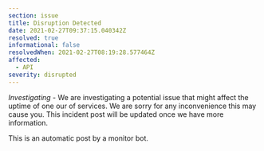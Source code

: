 ```yaml
---
section: issue
title: Disruption Detected
date: 2021-02-27T09:37:15.040342Z
resolved: true
informational: false
resolvedWhen: 2021-02-27T08:19:28.577464Z
affected:
  - API
severity: disrupted
---
```

*Investigating* - We are investigating a potential issue that might affect the uptime of one our of services. We are sorry for any inconvenience this may cause you. This incident post will be updated once we have more information.

This is an automatic post by a monitor bot.
        